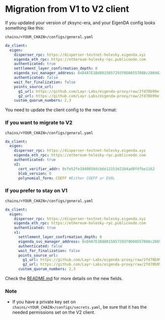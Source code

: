 # Migration from V1 to V2 client

If you updated your version of zksync-era, and your EigenDA config looks something like this:

`chains/<YOUR_CHAIN>/configs/general.yaml`

```yaml
da_client:
  eigen:
    disperser_rpc: https://disperser-testnet-holesky.eigenda.xyz
    eigenda_eth_rpc: https://ethereum-holesky-rpc.publicnode.com
    authenticated: true
    settlement_layer_confirmation_depth: 0
    eigenda_svc_manager_address: 0xD4A7E1Bd8015057293f0D0A557088c286942e84b
    authenticated: false
    wait_for_finalization: false
    points_source_url:
      g1_url: https://github.com/Layr-Labs/eigenda-proxy/raw/2fd70b99ef5bf137d7bbca3461cf9e1f2c899451/resources/g1.point
      g2_url: https://github.com/Layr-Labs/eigenda-proxy/raw/2fd70b99ef5bf137d7bbca3461cf9e1f2c899451/resources/g2.point.powerOf2
    custom_quorum_numbers: 2,3
```

You need to update the client config to the new format:

### If you want to migrate to V2

`chains/<YOUR_CHAIN>/configs/general.yaml`

```yaml
da_client:
  eigen:
    disperser_rpc: https://disperser-testnet-holesky.eigenda.xyz
    eigenda_eth_rpc: https://ethereum-holesky-rpc.publicnode.com
    authenticated: true
    v2:
      cert_verifier_addr: 0xfe52fe1940858dcb6e12153e2104ad0fdfbe1162
      blob_version: 0
      polynomial_form: COEFF #Either COEFF or EVAL
```

### If you prefer to stay on V1

`chains/<YOUR_CHAIN>/configs/general.yaml`

```yaml
da_client:
  eigen:
    disperser_rpc: https://disperser-testnet-holesky.eigenda.xyz
    eigenda_eth_rpc: https://ethereum-holesky-rpc.publicnode.com
    authenticated: true
    v1:
      settlement_layer_confirmation_depth: 0
      eigenda_svc_manager_address: 0xD4A7E1Bd8015057293f0D0A557088c286942e84b
      authenticated: false
      wait_for_finalization: false
      points_source_url:
        g1_url: https://github.com/Layr-Labs/eigenda-proxy/raw/2fd70b99ef5bf137d7bbca3461cf9e1f2c899451/resources/g1.point
        g2_url: https://github.com/Layr-Labs/eigenda-proxy/raw/2fd70b99ef5bf137d7bbca3461cf9e1f2c899451/resources/g2.point.powerOf2
      custom_quorum_numbers: 2,3
```

Check the [README.md](./README.md) for more details on the new fields.

### Note

- If you have a private key set on `chains/<YOUR_CHAIN>/configs/secrets.yaml`, be sure that it has the needed
  permissions set on the V2 client.
